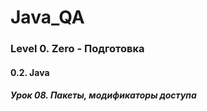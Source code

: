 # Java_QA

### Level 0. Zero - Подготовка

#### 0.2. Java

##### Урок 08. Пакеты, модификаторы доступа


